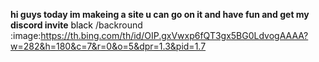 **hi guys today im makeing a site u can go on it and have fun and get my discord invite**
<font color="black">black</font>
/backround :image:<https://th.bing.com/th/id/OIP.gxVwxp6fQT3gx5BG0LdvogAAAA?w=282&h=180&c=7&r=0&o=5&dpr=1.3&pid=1.7>
